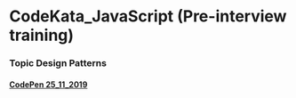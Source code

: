 # CodeKata_JavaScript (Pre-interview training)
### Topic Design Patterns

#### [CodePen 25_11_2019](https://codepen.io/nvkuznetsova/pen/mddYpvG)
